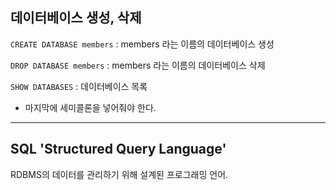 ## 데이터베이스 생성, 삭제
```CREATE DATABASE members```
 : members 라는 이름의 데이터베이스 생성

```DROP DATABASE members```
 : members 라는 이름의 데이터베이스 삭제

```SHOW DATABASES```
 : 데이터베이스 목록
 
 - 마지막에 세미콜론을 넣어줘야 한다.

- - -

## SQL 'Structured Query Language'
RDBMS의 데이터를 관리하기 위해 설계된 프로그래밍 언어.




